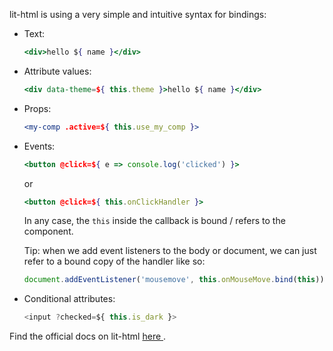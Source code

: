 lit-html is using a very  simple and intuitive syntax for bindings:
- Text:
	```jsx
	<div>hello ${ name }</div>
	```
- Attribute values:
	```jsx
	<div data-theme=${ this.theme }>hello ${ name }</div>
	```
- Props:
	```jsx
	<my-comp .active=${ this.use_my_comp }>
	```
- Events: <br>
	```jsx
	<button @click=${ e => console.log('clicked') }>
	```
	or
	```jsx
	<button @click=${ this.onClickHandler }>
	```
	In any case, the `this` inside the callback is bound / refers to the component.

	Tip: when we add event listeners to the body or document, we can just refer to a bound copy of the handler like so:
	```js
	document.addEventListener('mousemove', this.onMouseMove.bind(this))
	```

- Conditional attributes:
	```jsx
	<input ?checked=${ this.is_dark }>
	```

Find the official docs on lit-html [here ](https://lit.dev/docs/v1/lit-html/template-reference/).